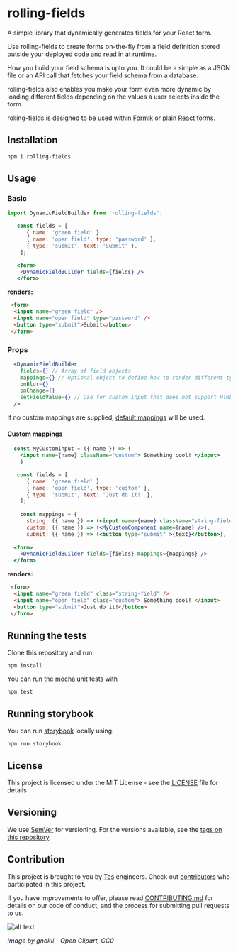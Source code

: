 # rolling-fields

A simple library that dynamically generates fields for your React form.

Use rolling-fields to create forms on-the-fly from a field definition stored outside your deployed code and read in at runtime.

How you build your field schema is upto you. It could be a simple as a JSON file or an API call that fetches your field schema from a database.

rolling-fields also enables you make your form even more dynamic by loading different fields depending on the values a user selects inside the form. 

rolling-fields is designed to be used within [Formik](https://jaredpalmer.com/formik/) or plain [React](https://reactjs.org/docs/forms.html) forms.

## Installation

```
npm i rolling-fields
```

## Usage

### Basic

```jsx
import DynamicFieldBuilder from 'rolling-fields';

   const fields = [
      { name: 'green field' },
      { name: 'open field', type: 'password' },
      { type: 'submit', text: 'Submit' },
    ];

   <form>
    <DynamicFieldBuilder fields={fields} />
   </form>
```

**renders:**

```html
 <form>
  <input name="green field" />
  <input name="open field" type="password" />
  <button type="submit">Submit</button>
 </form>
 ```

### Props

```jsx
  <DynamicFieldBuilder
    fields={} // Array of field objects
    mappings={} // Optional object to define how to render different types of fields
    onBlur={}
    onChange={}
    setFieldValue={} // Use for custom input that does not support HTML SyntheticEvent
  />
```

If no custom mappings are supplied, [default mappings](https://github.com/tes/rolling-fields/blob/master/lib/defaultMappings.jsx) will be used.
 
#### Custom mappings

```jsx
  const MyCustomInput = ({ name }) => (
    <input name={name} className="custom"> Something cool! </input>
    )

   const fields = [
      { name: 'green field' },
      { name: 'open field', type: 'custom' },
      { type: 'submit', text: 'Just do it!' },
    ];
    
    const mappings = {
      string: ({ name }) => (<input name={name} className="string-field" />),
      custom: ({ name }) => (<MyCustomComponent name={name} />),
      submit: ({ name }) => (<button type="submit" >{text}</button>),
    
  <form>
    <DynamicFieldBuilder fields={fields} mappings={mappings} />
  </form>
```

**renders:**

```html
 <form>
  <input name="green field" class="string-field" />
  <input name="open field" class="custom"> Something cool! </input>
  <button type="submit">Just do it!</button>
 </form>
 ``` 

## Running the tests 

Clone this repository and run
```
npm install
```
You can run the [mocha](https://mochajs.org/) unit tests with
```
npm test
```
## Running storybook

You can run [storybook](https://github.com/storybooks/storybook/tree/master/app/react/) locally using:
```
npm run storybook
```

## License

This project is licensed under the MIT License - see the [LICENSE](LICENSE) file for details

## Versioning

We use [SemVer](http://semver.org/) for versioning. For the versions available, see the [tags on this repository](https://github.com/tes/rolling-fields/tags). 

## Contribution

This project is brought to you by [Tes](https://github.com/tes) engineers. Check out [contributors](https://github.com/tes/rolling-fields/graphs/contributors) who participated in this project.

If you have improvements to offer, please read [CONTRIBUTING.md](CONTRIBUTING.md) for details on our code of conduct, and the process for submitting pull requests to us.


![alt text](https://upload.wikimedia.org/wikipedia/commons/4/41/Landscape-agriculture.svg)

_Image by gnokii - Open Clipart, CC0_ 
